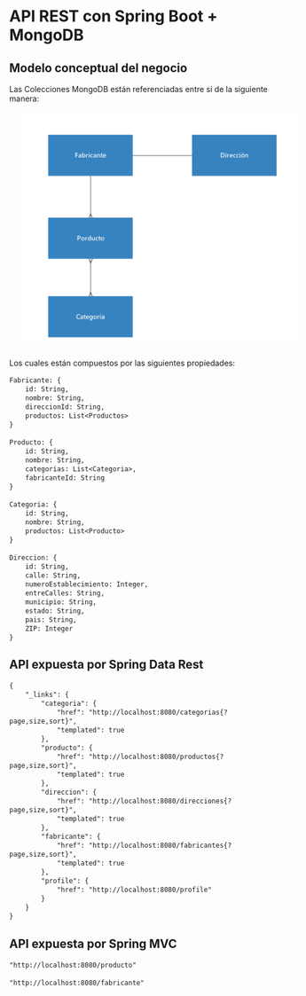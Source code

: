 # API REST con Spring Boot + MongoDB

## Modelo conceptual del negocio

Las Colecciones MongoDB están referenciadas entre si de la siguiente manera:

<div style="text-align: center; margin: 20px; width: 100%">
    <img style="width:500px" src="./src/main/resources/static/img/MongoDB.png" alt="modelo"> 
</div>
Los cuales están compuestos por las siguientes propiedades:

```
Fabricante: {
    id: String,
    nombre: String,
    direccionId: String,
    productos: List<Productos>
}

Producto: {
    id: String,
    nombre: String,
    categorias: List<Categoria>,
    fabricanteId: String
}

Categoria: {
    id: String,
    nombre: String,
    productos: List<Producto>
}

Direccion: {
    id: String,
    calle: String,
    numeroEstablecimiento: Integer,
    entreCalles: String,
    municipio: String,
    estado: String,
    pais: String,
    ZIP: Integer
}
```

## API expuesta por Spring Data Rest

```
{
    "_links": {
        "categoria": {
            "href": "http://localhost:8080/categorias{?page,size,sort}",
            "templated": true
        },
        "producto": {
            "href": "http://localhost:8080/productos{?page,size,sort}",
            "templated": true
        },
        "direccion": {
            "href": "http://localhost:8080/direcciones{?page,size,sort}",
            "templated": true
        },
        "fabricante": {
            "href": "http://localhost:8080/fabricantes{?page,size,sort}",
            "templated": true
        },
        "profile": {
            "href": "http://localhost:8080/profile"
        }
    }
}
```

## API expuesta por Spring MVC

```
"http://localhost:8080/producto"

"http://localhost:8080/fabricante"
```
